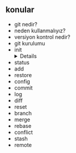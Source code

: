 ## konular
- git nedir?
- neden kullanmalıyız?
- versiyon kontrol nedir?
- git kurulumu
- init
    <details>
    açıklama
    </details>
- status
- add
- restore
- config
- commit
- log
- diff
- reset
- branch
- merge
- rebase
- conflict
- stash
- remote
